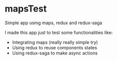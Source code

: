 # mapsTest
Simple app using maps, redux and redux-saga

I made this app just to test some functionalities like:
- Integrating maps (really really simple try)
- Using redux to reuse components states
- Using redux-saga to make async actions
